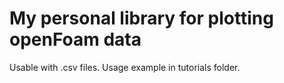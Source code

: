 # My personal library for plotting openFoam data
Usable with .csv files. Usage example in tutorials folder.
